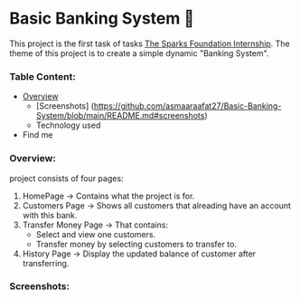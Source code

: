 # Basic Banking System :bank:
This project is the first task of tasks [The Sparks Foundation Internship](https://www.thesparksfoundationsingapore.org/).
The theme of this project is to create a simple dynamic "Banking System". 
### Table Content:
- [Overview](https://github.com/asmaaraafat27/Basic-Banking-System/blob/main/README.md#overview)
   - [Screenshots] (https://github.com/asmaaraafat27/Basic-Banking-System/blob/main/README.md#screenshots)
   - Technology used
- Find me

### Overview:
project consists of four pages:
1. HomePage -> Contains what the project is for.
2. Customers Page -> Shows all customers that alreading have an account with this bank.
3. Transfer Money Page -> That contains:
    - Select and view one customers.
    - Transfer money by selecting customers to transfer to.
4. History Page -> Display the updated balance of customer after transferring.

### Screenshots:
